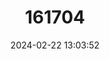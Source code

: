 ---
title: "161704"
category: "Leucoraja compagnoi"
draft: false
date: 2024-02-22 13:03:52
languages:
  English: ["Tigertail Skate"]
---